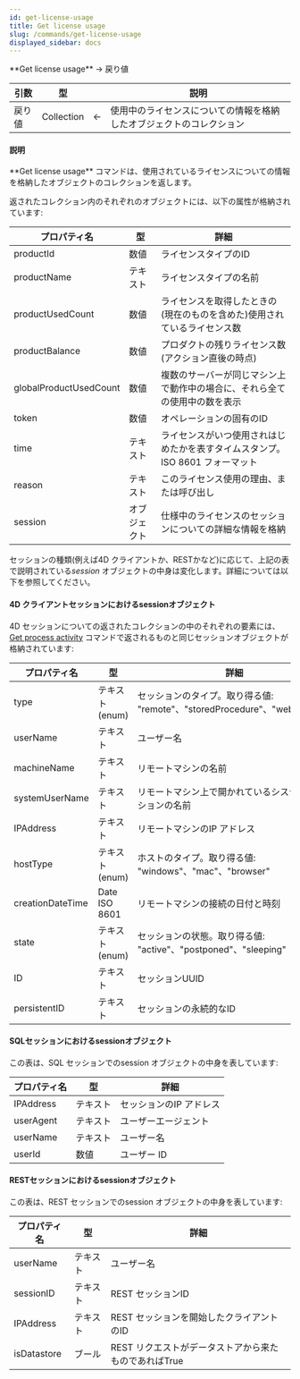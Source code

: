 ```yaml
---
id: get-license-usage
title: Get license usage
slug: /commands/get-license-usage
displayed_sidebar: docs
---
```


<!--REF #_command_.Get license usage.Syntax-->**Get license usage** -> 戻り値<!-- END REF-->
<!--REF #_command_.Get license usage.Params-->
| 引数 | 型 |  | 説明 |
| --- | --- | --- | --- |
| 戻り値 | Collection | &#8592; | 使用中のライセンスについての情報を格納したオブジェクトのコレクション |

<!-- END REF-->

#### 説明 

<!--REF #_command_.Get license usage.Summary-->**Get license usage** コマンドは、使用されているライセンスについての情報を格納したオブジェクトのコレクションを返します。<!-- END REF-->

返されたコレクション内のそれぞれのオブジェクトには、以下の属性が格納されています:

| **プロパティ名**             | **型**  | **詳細**                                      |
| ---------------------- | ------ | ------------------------------------------- |
| productId              | 数値     | ライセンスタイプのID                                 |
| productName            | テキスト   | ライセンスタイプの名前                                 |
| productUsedCount       | 数値     | ライセンスを取得したときの(現在のものを含めた)使用されているライセンス数       |
| productBalance         | 数値     | プロダクトの残りライセンス数(アクション直後の時点)                  |
| globalProductUsedCount | 数値     | 複数のサーバーが同じマシン上で動作中の場合に、それら全ての使用中の数を表示       |
| token                  | 数値     | オペレーションの固有のID                               |
| time                   | テキスト   | ライセンスがいつ使用されはじめたかを表すタイムスタンプ。ISO 8601 フォーマット |
| reason                 | テキスト   | このライセンス使用の理由、または呼び出し                        |
| session                | オブジェクト | 仕様中のライセンスのセッションについての詳細な情報を格納                |

セッションの種類(例えば4D クライアントか、RESTかなど)に応じて、上記の表で説明されている*session* オブジェクトの中身は変化します。詳細については以下を参照してください。

#### 4D クライアントセッションにおけるsessionオブジェクト 

4D セッションについての返されたコレクションの中のそれぞれの要素には、[Get process activity](get-process-activity.md) コマンドで返されるものと同じセッションオブジェクトが格納されています:

| **プロパティ名**       | **型**         | **詳細**                                                   |
| ---------------- | ------------- | -------------------------------------------------------- |
| type             | テキスト (enum)   | セッションのタイプ。取り得る値: "remote"、"storedProcedure"、"web"、"rest" |
| userName         | テキスト          | ユーザー名                                                    |
| machineName      | テキスト          | リモートマシンの名前                                               |
| systemUserName   | テキスト          | リモートマシン上で開かれているシステムセッションの名前                              |
| IPAddress        | テキスト          | リモートマシンのIP アドレス                                          |
| hostType         | テキスト (enum)   | ホストのタイプ。取り得る値: "windows"、"mac"、"browser"                 |
| creationDateTime | Date ISO 8601 | リモートマシンの接続の日付と時刻                                         |
| state            | テキスト (enum)   | セッションの状態。取り得る値: "active"、"postponed"、"sleeping"          |
| ID               | テキスト          | セッションUUID                                                |
| persistentID     | テキスト          | セッションの永続的なID                                             |

#### SQLセッションにおけるsessionオブジェクト 

この表は、SQL セッションでのsession オブジェクトの中身を表しています:

| **プロパティ名** | **型** | **詳細**        |
| ---------- | ----- | ------------- |
| IPAddress  | テキスト  | セッションのIP アドレス |
| userAgent  | テキスト  | ユーザーエージェント    |
| userName   | テキスト  | ユーザー名         |
| userId     | 数値    | ユーザー ID       |

#### RESTセッションにおけるsessionオブジェクト 

この表は、REST セッションでのsession オブジェクトの中身を表しています:

| **プロパティ名**  | **型** | **詳細**                          |
| ----------- | ----- | ------------------------------- |
| userName    | テキスト  | ユーザー名                           |
| sessionID   | テキスト  | REST セッションID                    |
| IPAddress   | テキスト  | REST セッションを開始したクライアントのID        |
| isDatastore | ブール   | REST リクエストがデータストアから来たものであればTrue |
